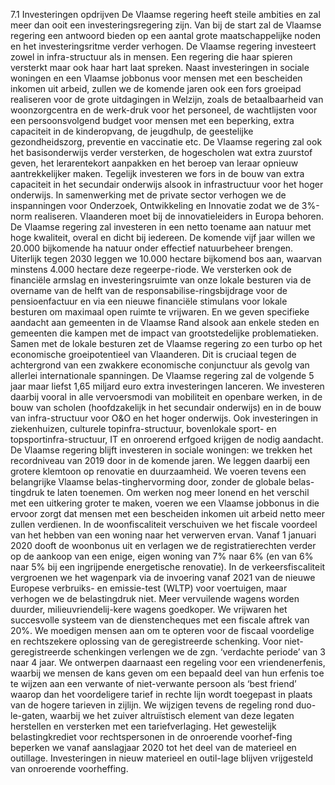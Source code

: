 7.1 Investeringen opdrijven De Vlaamse regering heeft steile ambities en zal meer dan ooit een investeringsregering zijn. Van bij de start zal de Vlaamse regering een antwoord bieden op een aantal grote maatschappelijke noden en het investeringsritme verder verhogen. De Vlaamse regering investeert zowel in infra-structuur als in mensen. Een regering die haar spieren versterkt maar ook haar hart laat spreken. Naast investeringen in sociale woningen en een Vlaamse jobbonus voor mensen met een bescheiden inkomen uit arbeid, zullen we de komende jaren ook een fors groeipad realiseren voor de grote uitdagingen in Welzijn, zoals de betaalbaarheid van woonzorgcentra en de werk-druk voor het personeel, de wachtlijsten voor een persoonsvolgend budget voor mensen met een beperking, extra capaciteit in de kinderopvang, de jeugdhulp, de geestelijke gezondheidszorg, preventie en vaccinatie etc. De Vlaamse regering zal ook het basisonderwijs verder versterken, de hogescholen wat extra zuurstof geven, het lerarentekort aanpakken en het beroep van leraar opnieuw aantrekkelijker maken. Tegelijk investeren we fors in de bouw van extra capaciteit in het secundair onderwijs alsook in infrastructuur voor het hoger onderwijs. In samenwerking met de private sector verhogen we de inspanningen voor Onderzoek, Ontwikkeling en Innovatie zodat we de 3%-norm realiseren. Vlaanderen moet bij de innovatieleiders in Europa behoren. De Vlaamse regering zal investeren in een netto toename aan natuur met hoge kwaliteit, overal en dicht bij iedereen. De komende vijf jaar willen we 20.000 bijkomende ha natuur onder effectief natuurbeheer brengen. Uiterlijk tegen 2030 leggen we 10.000 hectare bijkomend bos aan, waarvan minstens 4.000 hectare deze regeerpe-riode. We versterken ook de financiële armslag en investeringsruimte van onze lokale besturen via de overname van de helft van de responsabilise-ringsbijdrage voor de pensioenfactuur en via een nieuwe financiële stimulans voor lokale besturen om maximaal open ruimte te vrijwaren. En we geven specifieke aandacht aan gemeenten in de Vlaamse Rand alsook aan enkele steden en gemeenten die kampen met de impact van grootstedelijke problematieken. Samen met de lokale besturen zet de Vlaamse regering zo een turbo op het economische groeipotentieel van Vlaanderen. Dit is cruciaal tegen de achtergrond van een zwakkere economische conjunctuur als gevolg van allerlei internationale spanningen. De Vlaamse regering zal de volgende 5 jaar maar liefst 1,65 miljard euro extra investeringen lanceren. We investeren daarbij vooral in alle vervoersmodi van mobiliteit en openbare werken, in de bouw van scholen (hoofdzakelijk in het secundair onderwijs) en in de bouw van infra-structuur voor O&O en het hoger onderwijs. Ook investeringen in ziekenhuizen, culturele topinfra-structuur, bovenlokale sport- en topsportinfra-structuur, IT en onroerend erfgoed krijgen de nodig aandacht. De Vlaamse regering blijft investeren in sociale woningen: we trekken het recordniveau van 2019 door in de komende jaren. We leggen daarbij een grotere klemtoon op renovatie en duurzaamheid. We voeren tevens een belangrijke Vlaamse belas-tinghervorming door, zonder de globale belas-tingdruk te laten toenemen. Om werken nog meer lonend en het verschil met een uitkering groter te maken, voeren we een Vlaamse jobbonus in die ervoor zorgt dat mensen met een bescheiden inkomen uit arbeid netto meer zullen verdienen. In de woonfiscaliteit verschuiven we het fiscale voordeel van het hebben van een woning naar het verwerven ervan. Vanaf 1 januari 2020 dooft de woonbonus uit en verlagen we de registratierechten verder op de aankoop van een enige, eigen woning van 7% naar 6% (en van 6% naar 5% bij een ingrijpende energetische renovatie). In de verkeersfiscaliteit vergroenen we het wagenpark via de invoering vanaf 2021 van de nieuwe Europese verbruiks- en emissie-test (WLTP) voor voertuigen, maar verhogen we de belastingdruk niet. Meer vervuilende wagens worden duurder, milieuvriendelij-kere wagens goedkoper. We vrijwaren het succesvolle systeem van de dienstencheques met een fiscale aftrek van 20%. We moedigen mensen aan om te opteren voor de fiscaal voordelige en rechtszekere oplossing van de geregistreerde schenking. Voor niet-geregistreerde schenkingen verlengen we de zgn. ‘verdachte periode’ van 3 naar 4 jaar. We ontwerpen daarnaast een regeling voor een vriendenerfenis, waarbij we mensen de kans geven om een bepaald deel van hun erfenis toe te wijzen aan een verwante of niet-verwante persoon als ‘best friend’ waarop dan het voordeligere tarief in rechte lijn wordt toegepast in plaats van de hogere tarieven in zijlijn. We wijzigen tevens de regeling rond duo-le-gaten, waarbij we het zuiver altruïstisch element van deze legaten herstellen en versterken met een tariefverlaging. Het gewestelijk belastingkrediet voor rechtspersonen in de onroerende voorhef-fing beperken we vanaf aanslagjaar 2020 tot het deel van de materieel en outillage. Investeringen in nieuw materieel en outil-lage blijven vrijgesteld van onroerende voorheffing. 